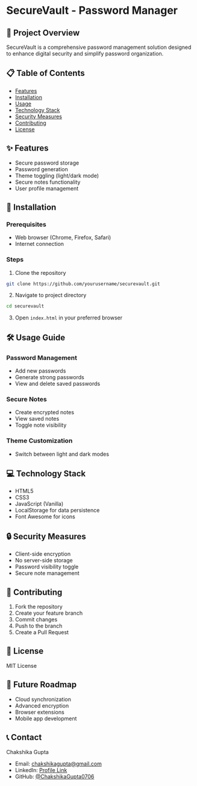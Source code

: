 # SecureVault - Password Manager

## 🔐 Project Overview
SecureVault is a comprehensive password management solution designed to enhance digital security and simplify password organization.

## 📋 Table of Contents
- [Features](#features)
- [Installation](#installation)
- [Usage](#usage)
- [Technology Stack](#technology-stack)
- [Security Measures](#security-measures)
- [Contributing](#contributing)
- [License](#license)

## ✨ Features
- Secure password storage
- Password generation
- Theme toggling (light/dark mode)
- Secure notes functionality
- User profile management

## 🚀 Installation

### Prerequisites
- Web browser (Chrome, Firefox, Safari)
- Internet connection

### Steps
1. Clone the repository
```bash
git clone https://github.com/yourusername/securevault.git
```

2. Navigate to project directory
```bash
cd securevault
```

3. Open `index.html` in your preferred browser

## 🛠 Usage Guide

### Password Management
- Add new passwords
- Generate strong passwords
- View and delete saved passwords

### Secure Notes
- Create encrypted notes
- View saved notes
- Toggle note visibility

### Theme Customization
- Switch between light and dark modes

## 💻 Technology Stack
- HTML5
- CSS3
- JavaScript (Vanilla)
- LocalStorage for data persistence
- Font Awesome for icons

## 🔒 Security Measures
- Client-side encryption
- No server-side storage
- Password visibility toggle
- Secure note management

## 🤝 Contributing
1. Fork the repository
2. Create your feature branch
3. Commit changes
4. Push to the branch
5. Create a Pull Request

## 📄 License
MIT License

## 🚧 Future Roadmap
- Cloud synchronization
- Advanced encryption
- Browser extensions
- Mobile app development

## 📞 Contact
Chakshika Gupta
- Email: chakshikagupta@gmail.com
- LinkedIn: [Profile Link](https://www.linkedin.com/in/chakshika-gupta)
- GitHub: [@ChakshikaGupta0706](https://github.com/ChakshikaGupta0706)